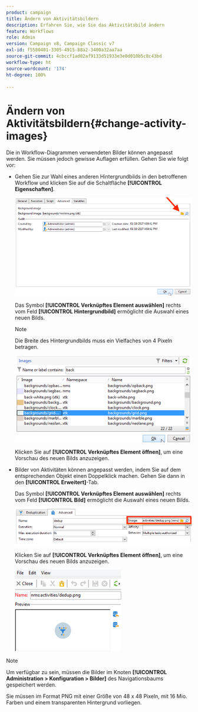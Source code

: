```yaml
---
product: campaign
title: Ändern von Aktivitätsbildern
description: Erfahren Sie, wie Sie das Aktivitätsbild ändern
feature: Workflows
role: Admin
version: Campaign v8, Campaign Classic v7
exl-id: f5580401-3305-4915-88a2-3400a32aa7aa
source-git-commit: 4cbccf1ad02af9133d51933e3e0d010b5c8c43bd
workflow-type: ht
source-wordcount: '174'
ht-degree: 100%

---
```


# Ändern von Aktivitätsbildern{#change-activity-images}



Die in Workflow-Diagrammen verwendeten Bilder können angepasst werden. Sie müssen jedoch gewisse Auflagen erfüllen. Gehen Sie wie folgt vor:

* Gehen Sie zur Wahl eines anderen Hintergrundbilds in den betroffenen Workflow und klicken Sie auf die Schaltfläche **[!UICONTROL Eigenschaften]**.

  ![](assets/s_user_segmentation_properties_tab.png)

  Das Symbol **[!UICONTROL Verknüpftes Element auswählen]** rechts vom Feld **[!UICONTROL Hintergrundbild]** ermöglicht die Auswahl eines neuen Bilds.

  >[!NOTE]
  >
  >Die Breite des Hintergrundbilds muss ein Vielfaches von 4 Pixeln betragen.

  ![](assets/s_user_segmentation_background_select.png)

  Klicken Sie auf **[!UICONTROL Verknüpftes Element öffnen]**, um eine Vorschau des neuen Bilds anzuzeigen.

* Bilder von Aktivitäten können angepasst werden, indem Sie auf dem entsprechenden Objekt einen Doppelklick machen. Gehen Sie dann in den **[!UICONTROL Erweitert]**-Tab.

  Das Symbol **[!UICONTROL Verknüpftes Element auswählen]** rechts vom Feld **[!UICONTROL Bild]** ermöglicht die Auswahl eines neuen Bilds.

  ![](assets/s_user_segmentation_activity_image.png)

  Klicken Sie auf **[!UICONTROL Verknüpftes Element öffnen]**, um eine Vorschau des neuen Bilds anzuzeigen.

  ![](assets/s_user_segmentation_activity_image_select.png)

>[!NOTE]
>
>Um verfügbar zu sein, müssen die Bilder im Knoten **[!UICONTROL Administration > Konfiguration > Bilder]** des Navigationsbaums gespeichert werden.
>  
>Sie müssen im Format PNG mit einer Größe von 48 x 48 Pixeln, mit 16 Mio. Farben und einem transparenten Hintergrund vorliegen.
